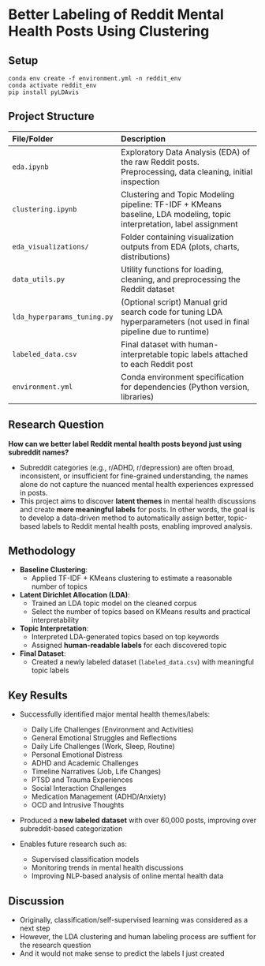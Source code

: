 # Better Labeling of Reddit Mental Health Posts Using Clustering

## Setup
```
conda env create -f environment.yml -n reddit_env
conda activate reddit_env
pip install pyLDAvis
```

## Project Structure

| File/Folder | Description |
|:---|:---|
| `eda.ipynb` | Exploratory Data Analysis (EDA) of the raw Reddit posts. Preprocessing, data cleaning, initial inspection |
| `clustering.ipynb` | Clustering and Topic Modeling pipeline: TF-IDF + KMeans baseline, LDA modeling, topic interpretation, label assignment |
| `eda_visualizations/` | Folder containing visualization outputs from EDA (plots, charts, distributions) |
| `data_utils.py` | Utility functions for loading, cleaning, and preprocessing the Reddit dataset |
| `lda_hyperparams_tuning.py` | (Optional script) Manual grid search code for tuning LDA hyperparameters (not used in final pipeline due to runtime) |
| `labeled_data.csv` | Final dataset with human-interpretable topic labels attached to each Reddit post |
| `environment.yml` | Conda environment specification for dependencies (Python version, libraries) |

## Research Question

**How can we better label Reddit mental health posts beyond just using subreddit names?**

- Subreddit categories (e.g., r/ADHD, r/depression) are often broad, inconsistent, or insufficient for fine-grained understanding, the names alone do not capture the nuanced mental health experiences expressed in posts.
- This project aims to discover **latent themes** in mental health discussions and create **more meaningful labels** for posts. In other words, the goal is to develop a data-driven method to automatically assign better, topic-based labels to Reddit mental health posts, enabling improved analysis.

## Methodology

- **Baseline Clustering**:  
  - Applied TF-IDF + KMeans clustering to estimate a reasonable number of topics
- **Latent Dirichlet Allocation (LDA)**:
  - Trained an LDA topic model on the cleaned corpus
  - Select the number of topics based on KMeans results and practical interpretability
- **Topic Interpretation**:
  - Interpreted LDA-generated topics based on top keywords
  - Assigned **human-readable labels** for each discovered topic
- **Final Dataset**:
  - Created a newly labeled dataset (`labeled_data.csv`) with meaningful topic labels

## Key Results

- Successfully identified major mental health themes/labels:
  - Daily Life Challenges (Environment and Activities)
  - General Emotional Struggles and Reflections
  - Daily Life Challenges (Work, Sleep, Routine)
  - Personal Emotional Distress
  - ADHD and Academic Challenges
  - Timeline Narratives (Job, Life Changes)
  - PTSD and Trauma Experiences
  - Social Interaction Challenges
  - Medication Management (ADHD/Anxiety)
  - OCD and Intrusive Thoughts

- Produced a **new labeled dataset** with over 60,000 posts, improving over subreddit-based categorization
- Enables future research such as:
  - Supervised classification models
  - Monitoring trends in mental health discussions
  - Improving NLP-based analysis of online mental health data

## Discussion

- Originally, classification/self-supervised learning was considered as a next step
- However, the LDA clustering and human labeling process are suffient for the research question
- And it would not make sense to predict the labels I just created
